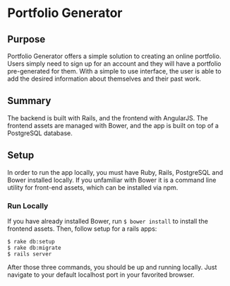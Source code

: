 # Portfolio Generator

## Purpose

Portfolio Generator offers a simple solution to creating an online portfolio. Users simply need to sign up for an account and they will have a portfolio pre-generated for them. With a simple to use interface, the user is able to add the desired information about themselves and their past work.

## Summary

The backend is built with Rails, and the frontend with AngularJS. The frontend assets are managed with Bower, and the app is built on top of a PostgreSQL database.

## Setup

In order to run the app locally, you must have Ruby, Rails, PostgreSQL and Bower installed locally.  If you unfamiliar with Bower it is a command line utility for front-end assets, which can be installed via npm.

### Run Locally

If you have already installed Bower, run `$ bower install` to install the frontend assets.  Then, follow setup for a rails apps:

```
$ rake db:setup
$ rake db:migrate
$ rails server
```

After those three commands, you should be up and running locally.  Just navigate to your default localhost port in your favorited browser.

